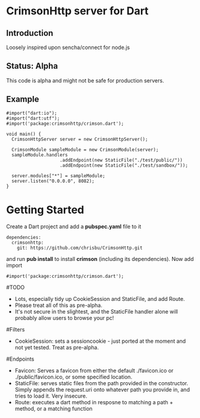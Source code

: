 # CrimsonHttp server for Dart

## Introduction ## 

Loosely inspired upon sencha/connect for node.js

## Status: Alpha ##
This code is alpha and might not be safe for production servers.  

## Example ##

```
#import("dart:io");
#import("dart:utf");
#import('package:crimsonhttp/crimson.dart');

void main() {
  CrimsonHttpServer server = new CrimsonHttpServer();
  
  CrimsonModule sampleModule = new CrimsonModule(server);
  sampleModule.handlers
                    .addEndpoint(new StaticFile("./test/public/"))
                    .addEndpoint(new StaticFile("./test/sandbox/"));
  
  server.modules["*"] = sampleModule;
  server.listen("0.0.0.0", 8082);
}
```
	
# Getting Started
Create a Dart project and add a **pubspec.yaml** file to it

```
dependencies:
  crimsonhttp:
    git: https://github.com/chrisbu/CrimsonHttp.git
```

and run **pub install** to install **crimson** (including its dependencies). Now add import

```
#import('package:crimsonhttp/crimson.dart');
```

	
#TODO
* Lots, especially tidy up CookieSession and StaticFile, and add Route.
* Please treat all of this as pre-alpha.  
* It's not secure in the slightest, and the StaticFile handler alone will probably allow users to browse your pc!


#Filters
* CookieSession: sets a sessioncookie - just ported at the moment and not yet tested.  Treat as pre-alpha.

#Endpoints
* Favicon: Serves a favicon from either the default ./favicon.ico or ./public/favicon.ico, or some specified location.
* StaticFile: serves static files from the path provided in the constructor.  Simply appends the request.uri onto whatever path you provide in, and tries to load it.  Very insecure. 
* Route: executes a dart method in resposne to matching a path + method, or a matching function